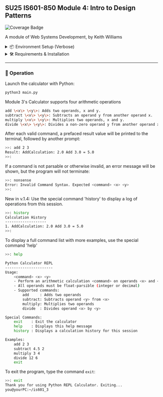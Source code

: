 ## SU25 IS601-850 Module 4: Intro to Design Patterns
![Coverage Badge](https://github.com/lcphutchinson/is601_4/actions/workflows/ci.yml/badge.svg)

A module of Web Systems Development, by Keith Williams

<details>
<summary>
📦 Environment Setup (Verbose)
</summary>

> This setup guide is copied from the original module, [here](github.com/kaw393939/module3_is601)

---

### 🧩 1. Install Homebrew (Mac Only)

> Skip this step if you're on Windows.

Homebrew is a package manager for macOS.
You’ll use it to easily install Git, Python, Docker, etc.

**Install Homebrew:**

```bash
/bin/bash -c "$(curl -fsSL https://raw.githubusercontent.com/Homebrew/install/HEAD/install.sh)"
```

**Verify Homebrew:**

```bash
brew --version
```

If you see a version number, you're good to go.

---

### 🧩 2. Install and Configure Git

#### Install Git

- **MacOS (using Homebrew)**

```bash
brew install git
```

- **Windows**

Download and install [Git for Windows](https://git-scm.com/download/win).
Accept the default options during installation.

**Verify Git:**

```bash
git --version
```

---

#### Configure Git Globals

Set your name and email so Git tracks your commits properly:

```bash
git config --global user.name "Your Name"
git config --global user.email "your_email@example.com"
```

Confirm the settings:

```bash
git config --list
```

---

#### Generate SSH Keys and Connect to GitHub

> Only do this once per machine.

1. Generate a new SSH key:

```bash
ssh-keygen -t ed25519 -C "your_email@example.com"
```
 
(Press Enter at all prompts.)

2. Start the SSH agent: 

 ```bash
eval "$(ssh-agent -s)"
```

3. Add the SSH private key to the agent:

```bash
ssh-add ~/.ssh/id_ed25519
```

4. Copy your SSH public key:

- **Mac/Linux:**

```bash
cat ~/.ssh/id_ed25519.pub | pbcopy
```

- **Windows (Git Bash):**

```bash
cat ~/.ssh/id_ed25519.pub | clip
```

5. Add the key to your GitHub account:
   - Go to [GitHub SSH Settings](https://github.com/settings/keys)
   - Click **New SSH Key**, paste the key, save.

6. Test the connection:

```bash
ssh -T git@github.com
```

You should see a success message.

---

### 🧩 3. Clone the Repository

Now you can safely clone the course project:

```bash
git clone <repository-url>
cd <repository-directory>
```

---

### 🛠️ 4. Install Python 3.10+

#### Install Python

- **MacOS (Homebrew)**

```bash
brew install python
```

- **Windows**

Download and install [Python for Windows](https://www.python.org/downloads/).
✅ Make sure you **check the box** `Add Python to PATH` during setup.

**Verify Python:**

```bash
python3 --version
```
or
```bash
python --version
```

---
</details>
<details>
<summary>
🛠️ Requirements & Installation
</summary>


Running this project will require:

- Bash or a similar Unix shell
- A Git installation configured for use with Github (see Verbose)
- Python version 3.13+, optionally with an installed venv module

--- 

### 📦 Quick Setup

- **Retrieve the Project**

```bash
git clone git@github.com:lcphutchinson/is601_3.git
cd is601_3.git
```

- **Generate a Virtual Environment (Optional)**

```bash
python3 -m venv venv
source venv/bin/activate
```

- **Install Project Requirements**

```bash
pip install -r requirements.txt
```
</details>

---

### 🚀 Operation

Launch the calculator with Python:

```bash
python3 main.py
```

Module 3's Calculator supports four arithmetic operations

```bash
add \<x\> \<y\>: Adds two operands, x and y.
subtract \<x\> \<y\>: Subtracts an operand y from another operand x.
multiply \<x\> \<y\>: Multiplies two operands, x and y.
divide \<x\> \<y\>: Divides a non-zero operand y from another operand x.
```

After each valid command, a prefaced result value will be printed to the terminal, followed by another prompt:

```bash
>>: add 2 3
Result: AddCalculation: 2.0 Add 3.0 = 5.0
>>: 
```

If a command is not parsable or otherwise invalid, an error message will be shown, but the program will not terminate:

```bash
>>: nonsense
Error: Invalid Command Syntax. Expected <command> <x> <y>
>>:
```

New in v.1.4: Use the special command 'history' to display a log of operations from this session.
```bash
>>: history
Calculation History
-------------------
1. AddCalculation: 2.0 Add 3.0 = 5.0
>>:
```

To display a full command list with more examples, use the special command 'help'
```bash
>>: help

Python Calculator REPL
----------------------
Usage:
    <command> <x> <y>
    - Perform an arithmetic calculation <command> on operands <x> and <y>
    - All operands must be float-parsible (integer or decimal)
    - Supported commands:
        add     : Adds two operands
        subtract: Subtracts operand <y> from <x>
        multiply: Multiplies two operands
        divide  : Divides operand <x> by <y>

Special Commands:
    exit    : Exit the calculator
    help    : Displays this help message
    history : Displays a calculation history for this session

Examples:
    add 2 3
    subtract 4.5 2
    multiply 3 4
    divide 12 6
    exit
```

To exit the program, type the command `exit`:

```bash
>>: exit
Thank you for using Python REPL Calculator. Exiting...
you@yourPC:~/is601_3
```

